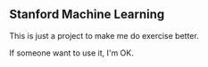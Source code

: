 ## Stanford Machine Learning

This is just a project to make me do exercise better.

If someone want to use it, I'm OK.